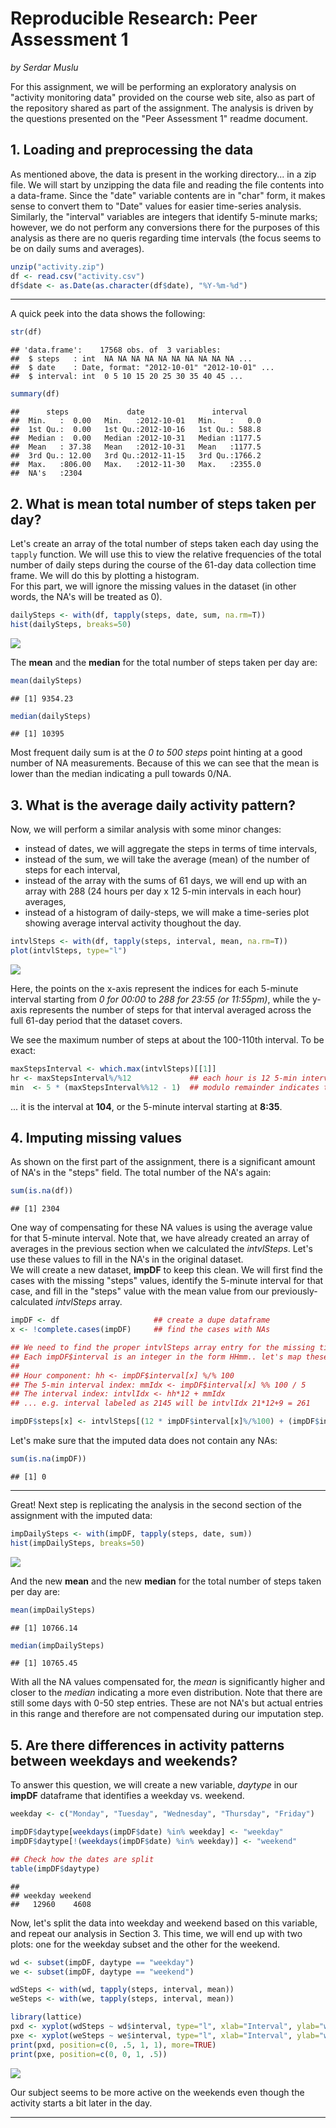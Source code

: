 # Reproducible Research: Peer Assessment 1
*by Serdar Muslu*

For this assignment, we will be performing an exploratory analysis on "activity monitoring data" provided on the course web site, also as part of the repository shared as part of the assignment.  The analysis is driven by the questions presented on the "Peer Assessment 1" readme document.


## 1. Loading and preprocessing the data
As mentioned above, the data is present in the working directory... in a zip file.  We will start by unzipping the data file and reading the file contents into a data-frame.  Since the "date" variable contents are in "char" form, it makes sense to convert them to "Date" values for easier time-series analysis.  Similarly, the "interval" variables are integers that identify 5-minute marks; however, we do not perform any conversions there for the purposes of this analysis as there are no queris regarding time intervals (the focus seems to be on daily sums and averages).


```r
unzip("activity.zip")
df <- read.csv("activity.csv")
df$date <- as.Date(as.character(df$date), "%Y-%m-%d")
```
***  
A quick peek into the data shows the following:

```r
str(df)
```

```
## 'data.frame':	17568 obs. of  3 variables:
##  $ steps   : int  NA NA NA NA NA NA NA NA NA NA ...
##  $ date    : Date, format: "2012-10-01" "2012-10-01" ...
##  $ interval: int  0 5 10 15 20 25 30 35 40 45 ...
```

```r
summary(df)
```

```
##      steps             date               interval     
##  Min.   :  0.00   Min.   :2012-10-01   Min.   :   0.0  
##  1st Qu.:  0.00   1st Qu.:2012-10-16   1st Qu.: 588.8  
##  Median :  0.00   Median :2012-10-31   Median :1177.5  
##  Mean   : 37.38   Mean   :2012-10-31   Mean   :1177.5  
##  3rd Qu.: 12.00   3rd Qu.:2012-11-15   3rd Qu.:1766.2  
##  Max.   :806.00   Max.   :2012-11-30   Max.   :2355.0  
##  NA's   :2304
```


## 2. What is mean total number of steps taken per day?  
Let's create an array of the total number of steps taken each day using the `tapply` function.  We will use this to view the relative frequencies of the total number of daily steps during the course of the 61-day data collection time frame.  We will do this by plotting a histogram.  
For this part, we will ignore the missing values in the dataset (in other words, the NA's will be treated as 0).  

```r
dailySteps <- with(df, tapply(steps, date, sum, na.rm=T))
hist(dailySteps, breaks=50)
```

![](PA1_template_files/figure-html/DailySteps-1.png) 

The **mean** and the **median** for the total number of steps taken per day are:

```r
mean(dailySteps)
```

```
## [1] 9354.23
```

```r
median(dailySteps)
```

```
## [1] 10395
```

Most frequent daily sum is at the *0 to 500 steps* point hinting at a good number of NA measurements.  Because of this we can see that the mean is lower than the median indicating a pull towards 0/NA. 


## 3. What is the average daily activity pattern?
Now, we will perform a similar analysis with some minor changes:  
* instead of dates, we will aggregate the steps in terms of time intervals,  
* instead of the sum, we will take the average (mean) of the number of steps for each interval,  
* instead of the array with the sums of 61 days, we will end up with an array with 288 (24 hours per day x 12 5-min intervals in each hour) averages,  
* instead of a histogram of daily-steps, we will make a time-series plot showing average interval activity thoughout the day.  


```r
intvlSteps <- with(df, tapply(steps, interval, mean, na.rm=T))
plot(intvlSteps, type="l")
```

![](PA1_template_files/figure-html/ActivityPattern-1.png) 
  
Here, the points on the x-axis represent the indices for each 5-minute interval starting from *0 for 00:00* to *288 for 23:55 (or 11:55pm)*, while the y-axis represents the number of steps for that interval averaged across the full 61-day period that the dataset covers.
  
We see the maximum number of steps at about the 100-110th interval.  To be exact:

```r
maxStepsInterval <- which.max(intvlSteps)[[1]]
hr <- maxStepsInterval%/%12             ## each hour is 12 5-min intervals hence integer division
min  <- 5 * (maxStepsInterval%%12 - 1)  ## modulo remainder indicates the start of the interval
```
... it is the interval at **104**, or the 5-minute interval starting at **8:35**.


## 4. Imputing missing values
As shown on the first part of the assignment, there is a significant amount of NA's in the "steps" field.  The total number of the NA's again:

```r
sum(is.na(df))
```

```
## [1] 2304
```

One way of compensating for these NA values is using the average value for that 5-minute interval.  Note that, we have already created an array of averages in the previous section when we calculated the *intvlSteps*.  Let's use these values to fill in the NA's in the original dataset.  
We will create a new dataset, **impDF** to keep this clean.  We will first find the cases with the missing "steps" values, identify the 5-minute interval for that case, and fill in the "steps" value with the mean value from our previously-calculated *intvlSteps* array.


```r
impDF <- df                     ## create a dupe dataframe
x <- !complete.cases(impDF)     ## find the cases with NAs

## We need to find the proper intvlSteps array entry for the missing timeframe
## Each impDF$interval is an integer in the form HHmm.. let's map these to intvlSteps indices
##
## Hour component: hh <- impDF$interval[x] %/% 100
## The 5-min interval index: mmIdx <- impDF$interval[x] %% 100 / 5       
## The interval index: intvlIdx <- hh*12 + mmIdx
## ... e.g. interval labeled as 2145 will be intvlIdx 21*12+9 = 261

impDF$steps[x] <- intvlSteps[(12 * impDF$interval[x]%/%100) + (impDF$interval[x] %% 100 / 5)]
```

Let's make sure that the imputed data does not contain any NAs:

```r
sum(is.na(impDF))
```

```
## [1] 0
```

***
Great!  Next step is replicating the analysis in the second section of the assignment with the imputed data:

```r
impDailySteps <- with(impDF, tapply(steps, date, sum))
hist(impDailySteps, breaks=50)
```

![](PA1_template_files/figure-html/DailySteps_Clean-1.png) 
  

And the new **mean** and the new **median** for the total number of steps taken per day are:

```r
mean(impDailySteps)
```

```
## [1] 10766.14
```

```r
median(impDailySteps)
```

```
## [1] 10765.45
```

With all the NA values compensated for, the *mean* is significantly higher and closer to the *median* indicating a more even distribution.  Note that there are still some days with 0-50 step entries.  These are not NA's but actual entries in this range and therefore are not compensated during our imputation step.



## 5. Are there differences in activity patterns between weekdays and weekends?
To answer this question, we will create a new variable, *daytype* in our **impDF** dataframe that identifies a weekday vs. weekend.


```r
weekday <- c("Monday", "Tuesday", "Wednesday", "Thursday", "Friday")

impDF$daytype[weekdays(impDF$date) %in% weekday] <- "weekday"
impDF$daytype[!(weekdays(impDF$date) %in% weekday)] <- "weekend"

## Check how the dates are split
table(impDF$daytype)
```

```
## 
## weekday weekend 
##   12960    4608
```

Now, let's split the data into weekday and weekend based on this variable, and repeat our analysis in Section 3.  This time, we will end up with two plots: one for the weekday subset and the other for the weekend.

```r
wd <- subset(impDF, daytype == "weekday")
we <- subset(impDF, daytype == "weekend")

wdSteps <- with(wd, tapply(steps, interval, mean))
weSteps <- with(we, tapply(steps, interval, mean))

library(lattice)
pxd <- xyplot(wdSteps ~ wd$interval, type="l", xlab="Interval", ylab="weekday steps")
pxe <- xyplot(weSteps ~ we$interval, type="l", xlab="Interval", ylab="weekend steps")
print(pxd, position=c(0, .5, 1, 1), more=TRUE)
print(pxe, position=c(0, 0, 1, .5))
```

![](PA1_template_files/figure-html/WeekdayVsWeekend-1.png) 

Our subject seems to be more active on the weekends even though the activity starts a bit later in the day.
***
